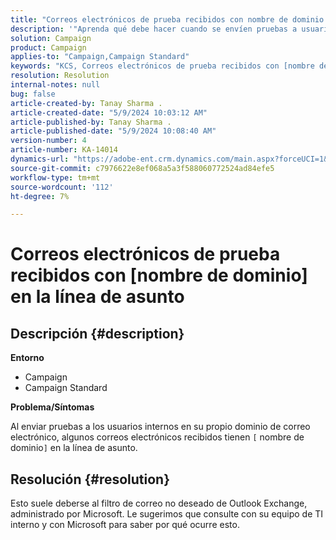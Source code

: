```yaml
---
title: "Correos electrónicos de prueba recibidos con nombre de dominio en la línea de asunto"
description: '"Aprenda qué debe hacer cuando se envíen pruebas a usuarios internos en su dominio de correo electrónico y algunos correos electrónicos recibidos tengan [nombre de dominio] en la línea de asunto".'
solution: Campaign
product: Campaign
applies-to: "Campaign,Campaign Standard"
keywords: "KCS, Correos electrónicos de prueba recibidos con [nombre de dominio] en la línea de asunto"
resolution: Resolution
internal-notes: null
bug: false
article-created-by: Tanay Sharma .
article-created-date: "5/9/2024 10:03:12 AM"
article-published-by: Tanay Sharma .
article-published-date: "5/9/2024 10:08:40 AM"
version-number: 4
article-number: KA-14014
dynamics-url: "https://adobe-ent.crm.dynamics.com/main.aspx?forceUCI=1&pagetype=entityrecord&etn=knowledgearticle&id=249aca55-eb0d-ef11-9f8a-6045bd0201f5"
source-git-commit: c7976622e8ef068a5a3f588060772524ad84efe5
workflow-type: tm+mt
source-wordcount: '112'
ht-degree: 7%

---
```


# Correos electrónicos de prueba recibidos con [nombre de dominio] en la línea de asunto

## Descripción {#description}


<b>Entorno</b>

- Campaign
- Campaign Standard




<b>Problema/Síntomas</b>

Al enviar pruebas a los usuarios internos en su propio dominio de correo electrónico, algunos correos electrónicos recibidos tienen `[` nombre de dominio`]`  en la línea de asunto.


## Resolución {#resolution}


Esto suele deberse al filtro de correo no deseado de Outlook Exchange, administrado por Microsoft. Le sugerimos que consulte con su equipo de TI interno y con Microsoft para saber por qué ocurre esto.
